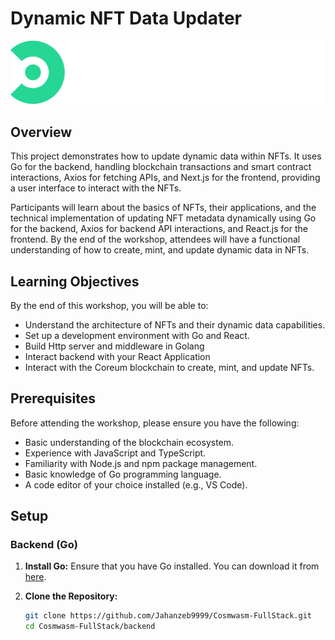 # Dynamic NFT Data Updater
![WebappUI](/public/coreum-logo.png)


## Overview

This project demonstrates how to update dynamic data within NFTs. It uses Go for the backend, handling blockchain transactions and smart contract interactions, Axios for fetching APIs, and Next.js for the frontend, providing a user interface to interact with the NFTs.

Participants will learn about the basics of NFTs, their applications, and the technical implementation of updating NFT metadata dynamically using Go for the backend, Axios for backend API interactions, and React.js for the frontend. By the end of the workshop, attendees will have a functional understanding of how to create, mint, and update dynamic data in NFTs.

## Learning Objectives

By the end of this workshop, you will be able to:

- Understand the architecture of NFTs and their dynamic data capabilities.
- Set up a development environment with Go and React.
- Build Http server and middleware in Golang
- Interact backend with your React Application
- Interact with the Coreum blockchain to create, mint, and update NFTs.

## Prerequisites

Before attending the workshop, please ensure you have the following:

- Basic understanding of the blockchain ecosystem.
- Experience with JavaScript and TypeScript.
- Familiarity with Node.js and npm package management.
- Basic knowledge of Go programming language.
- A code editor of your choice installed (e.g., VS Code).

## Setup

### Backend (Go)

1. **Install Go:** Ensure that you have Go installed. You can download it from [here](https://golang.org/dl/).

2. **Clone the Repository:**
   ```bash
   git clone https://github.com/Jahanzeb9999/Cosmwasm-FullStack.git
   cd Cosmwasm-FullStack/backend


